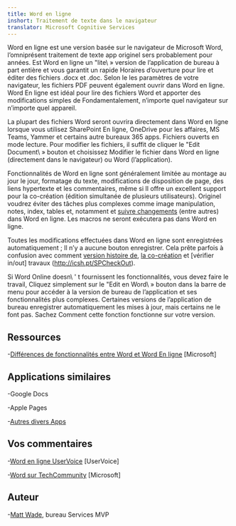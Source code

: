 ```yaml
---
title: Word en ligne
inshort: Traitement de texte dans le navigateur
translator: Microsoft Cognitive Services
---
```



Word en ligne est une version basée sur le navigateur de Microsoft Word, l’omniprésent
traitement de texte app originel sers probablement pour années. Est Word en ligne
un \"lite\ » version de l’application de bureau à part entière et vous garantit un rapide
Horaires d’ouverture pour lire et éditer des fichiers .docx et .doc. Selon le
les paramètres de votre navigateur, les fichiers PDF peuvent également ouvrir dans Word en ligne. Word
En ligne est idéal pour lire des fichiers Word et apporter des modifications simples de
Fondamentalement, n’importe quel navigateur sur n’importe quel appareil.

La plupart des fichiers Word seront ouvrira directement dans Word en ligne lorsque vous utilisez SharePoint
En ligne, OneDrive pour les affaires, MS Teams, Yammer et certains autre bureaux
365 apps. Fichiers ouverts en mode lecture. Pour modifier les fichiers, il suffit de cliquer
le \"Edit Document\ » bouton et choisissez Modifier le fichier dans Word en ligne
(directement dans le navigateur) ou Word (l’application).

Fonctionnalités de Word en ligne sont généralement limitée au montage au jour le jour,
formatage du texte, modifications de disposition de page, des liens hypertexte et les commentaires, même si
Il offre un excellent support pour la co-création (édition simultanée de
plusieurs utilisateurs). Originel voudrez éviter des tâches plus complexes comme image
manipulation, notes, index, tables et, notamment et [suivre
changements](http://icansharepoint.com/version-history-isnt-track-changes/)
(entre autres) dans Word en ligne. Les macros ne seront exécutera pas dans Word en ligne.

Toutes les modifications effectuées dans Word en ligne sont enregistrées automatiquement ; Il n’y a aucune
bouton enregistrer. Cela prête parfois à confusion avec comment [version
histoire de](http://icsh.pt/VersionHistory),
[la co-création](http://icsh.pt/CoAuthoring) et [vérifier
in/out] travaux (http://icsh.pt/SPCheckOut).

Si Word Online doesn\ ' t fournissent les fonctionnalités, vous devez faire le travail,
Cliquez simplement sur le \"Edit en Word\ » bouton dans la barre de menu pour accéder à la
version de bureau de l’application et ses fonctionnalités plus complexes. Certaines versions
de l’application de bureau enregistrer automatiquement les mises à jour, mais certains ne le font pas. Sachez
Comment cette fonction fonctionne sur votre version.

Ressources
---------

-[Différences de fonctionnalités entre Word et Word
    En ligne](https://support.office.com/en-us/article/Differences-between-using-a-document-in-the-browser-and-in-Word-3e863ce3-e82c-4211-8f97-5b33c36c55f8)
    \[Microsoft\]

Applications similaires
--------------------

-Google Docs

-Apple Pages

-[Autres divers
    Apps](https://en.wikipedia.org/wiki/List_of_word_processors#Online)

Vos commentaires
---------

-[Word en ligne UserVoice](https://word.uservoice.com/forums/271331-word-online)
    \[UserVoice\]

-[Word sur TechCommunity](https://techcommunity.microsoft.com/t5/Word/ct-p/Word)
    \[Microsoft\]

Auteur
---------

-[Matt Wade](https://www.linkedin.com/in/thatmattwade/), bureau Services MVP



